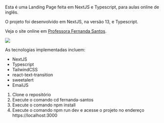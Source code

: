Esta é uma Landing Page feita em NextJS e Typescript, para aulas online de inglês.

O projeto foi desenvolvido em NextJS, na versão 13, e Typescript.

Veja o site online em <a href="www.fgsidiomas.com">Professora Fernanda Santos</a>.

<img src="https://i.imgur.com/CoEF83S.png" />

As tecnologias implementadas incluem:

<ul>
<li>NextJS</li>
<li>Typescript</li>
<li>TailwindCSS</li>
<li>react-text-transition</li>
<li>sweetalert</li>
<li>EmailJS</li>
</ul>

<ol>
<li>Clone o repositório</li>
<li>Execute o comando cd fernanda-santos</li>
<li>Execute o comando npm install</li>
<li>Execute o comando npm run dev e acesse o projeto no endereço https://localhost:3000</li>
</ol>
